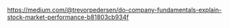 https://medium.com/@trevorpedersen/do-company-fundamentals-explain-stock-market-performance-b81803cb934f
